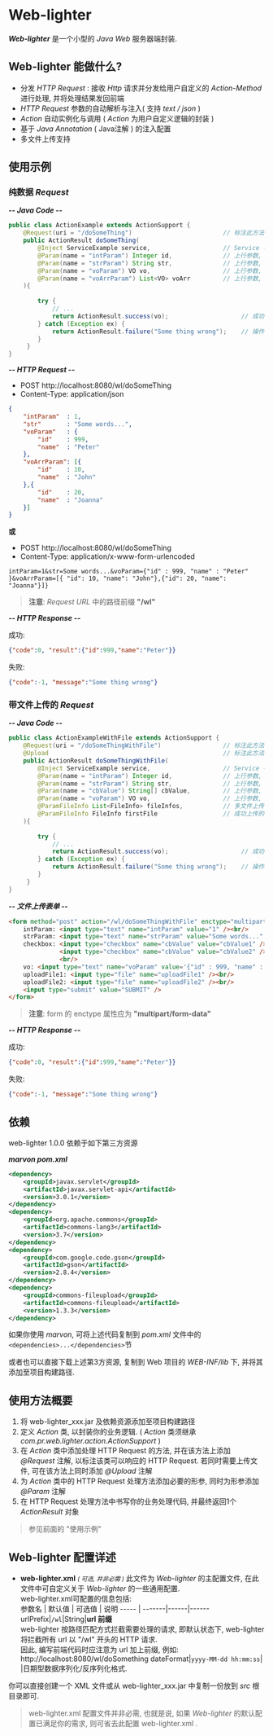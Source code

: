 # Web-lighter
___Web-lighter___ 是一个小型的 _Java Web_ 服务器端封装.

## Web-lighter 能做什么? 
- 分发 _HTTP Request_ : 接收 _Http_ 请求并分发给用户自定义的 _Action-Method_ 进行处理, 并将处理结果发回前端
- _HTTP Request_ 参数的自动解析与注入( 支持 _text / json_ )
- _Action_ 自动实例化与调用 ( _Action_ 为用户自定义逻辑的封装 )
- 基于 _Java Annotation_ ( Java注解 ) 的注入配置
- 多文件上传支持


## 使用示例
### 纯数据 _Request_
___-- Java Code --___
```java
public class ActionExample extends ActionSupport {
    @Request(uri = "/doSomeThing")                         // 标注此方法可以接收的 url
    public ActionResult doSomeThing(
        @Inject ServiceExample service,                    // Service - Action中需要使用到的Servie对象, 自动实例化并注入
        @Param(name = "intParam") Integer id,              // 上行参数, Integer
        @Param(name = "strParam") String str,              // 上行参数, String
        @Param(name = "voParam") VO vo,                    // 上行参数, VO (值对象, 用于封装数据的值对象, 可以是标准的 JavaBean)
        @Param(name = "voArrParam") List<VO> voArr         // 上行参数, List<VO>
    ){
            
        try {
            // ...
            return ActionResult.success(vo);                    // 成功, 直接将前端传来的voParam回传
        } catch (Exception ex) {
            return ActionResult.failure("Some thing wrong");    // 操作失败
        }
     }
}
```

___-- HTTP Request --___

- POST http://localhost:8080/wl/doSomeThing
- Content-Type: application/json
```json
{
    "intParam"  : 1,
    "str"       : "Some words...",
    "voParam"   : {
        "id"    : 999,
        "name"  : "Peter"
    },
    "voArrParam": [{
        "id"    : 10,
        "name"  : "John"
    },{
        "id"    : 20,
        "name"  : "Joanna"
    }]
}
```
__或__

- POST http://localhost:8080/wl/doSomeThing
- Content-Type: application/x-www-form-urlencoded
```text
intParam=1&str=Some words...&voParam={"id" : 999, "name" : "Peter" }&voArrParam=[{ "id": 10, "name": "John"},{"id": 20, "name": "Joanna"}]}
```
> __注意__: _Request URL_ 中的路径前缀 __"/wl"__

___-- HTTP Response --___

成功:
```json
{"code":0, "result":{"id":999,"name":"Peter"}}
```
失败:
```json
{"code":-1, "message":"Some thing wrong"}
```


### 带文件上传的 _Request_
___-- Java Code --___
```java
public class ActionExampleWithFile extends ActionSupport {
    @Request(uri = "/doSomeThingWithFile")                 // 标注此方法可以接收的 url
    @Upload                                                // 标注此方法可支持文件上传
    public ActionResult doSomeThingWithFile(
        @Inject ServiceExample service,                    // Service - Action中需要使用到的Servie对象, 自动实例化并注入
        @Param(name = "intParam") Integer id,              // 上行参数, Integer
        @Param(name = "strParam") String str,              // 上行参数, String
        @Param(name = "cbValue") String[] cbValue,         // 上行参数, 复选框的值
        @Param(name = "voParam") VO vo,                    // 上行参数, VO (值对象, 用于封装数据的值对象, 可以是标准的 JavaBean)
        @ParamFileInfo List<FileInfo> fileInfos,           // 多文件上传时注入所有成功上传的文件信息
        @ParamFileInfo FileInfo firstFile                  // 成功上传的第1个文件的信息
    ){
            
        try {
            // ...
            return ActionResult.success(vo);                    // 成功, 直接将前端传来的voParam回传
        } catch (Exception ex) {
            return ActionResult.failure("Some thing wrong");    // 操作失败
        }
     }
}
```

___-- 文件上传表单 --___
```html
<form method="post" action="/wl/doSomeThingWithFile" enctype="multipart/form-data">
    intParam: <input type="text" name="intParam" value="1" /><br/>
    strParam: <input type="text" name="strParam" value="Some words..." /><br/>
    checkbox: <input type="checkbox" name="cbValue" value="cbValue1" />cbValue1
              <input type="checkbox" name="cbValue" value="cbValue2" />cbValue2
              <br/>
    vo: <input type="text" name="voParam" value='{"id" : 999, "name" : "Peter" }' /><br/>
    uploadFile1: <input type="file" name="uploadFile1" /><br/>
    uploadFile2: <input type="file" name="uploadFile2" /><br/>
    <input type="submit" value="SUBMIT" />
</form>
```
> __注意__: form 的 enctype 属性应为 __"multipart/form-data"__

___-- HTTP Response --___

成功:
```json
{"code":0, "result":{"id":999,"name":"Peter"}}
```
失败:
```json
{"code":-1, "message":"Some thing wrong"}
```

## 依赖
web-lighter 1.0.0 依赖于如下第三方资源 

___marvon pom.xml___
```xml
<dependency>
    <groupId>javax.servlet</groupId>
    <artifactId>javax.servlet-api</artifactId>
    <version>3.0.1</version>
</dependency>
<dependency>
    <groupId>org.apache.commons</groupId>
    <artifactId>commons-lang3</artifactId>
    <version>3.7</version>
</dependency>
<dependency>
    <groupId>com.google.code.gson</groupId>
    <artifactId>gson</artifactId>
    <version>2.8.4</version>
</dependency>
<dependency>
    <groupId>commons-fileupload</groupId>
    <artifactId>commons-fileupload</artifactId>
    <version>1.3.3</version>
</dependency>
```
如果你使用 _marvon_, 可将上述代码复制到 _pom.xml_ 文件中的 ```<dependencies>...</dependencies>```节

或者也可以直接下载上述第3方资源, 复制到 Web 项目的 _WEB-INF/lib_ 下, 并将其添加至项目构建路径.


## 使用方法概要
1. 将 web-lighter_xxx.jar 及依赖资源添加至项目构建路径
2. 定义 _Action_ 类, 以封装你的业务逻辑. ( _Action_ 类须继承 _com.pr.web.lighter.action.ActionSupport_ )
3. 在 _Action_ 类中添加处理 HTTP Request 的方法, 并在该方法上添加 _@Request_ 注解, 以标注该类可以响应的 HTTP Request. 若同时需要上传文件, 可在该方法上同时添加 _@Upload_ 注解
4. 为 _Action_ 类中的 HTTP Request 处理方法添加必要的形参, 同时为形参添加 _@Param_ 注解
5. 在 HTTP Request 处理方法中书写你的业务处理代码, 并最终返回1个 _ActionResult_ 对象
> 参见前面的 "使用示例"

## Web-lighter 配置详述
- **web-lighter.xml**  _<small>( 可选, 并非必需 )</small>_
此文件为 _Web-lighter_ 的主配置文件, 在此文件中可自定义关于 _Web-lighter_ 的一些通用配置.  
web-lighter.xml可配置的信息包括:  
参数名 | 默认值 | 可选值 | 说明
----- | -------|------|------
urlPrefix|`/wl`|String|**url 前缀**  
			web-lighter 按路径匹配方式拦截需要处理的请求, 即默认状态下, web-lighter 将拦截所有 url 以 "/wl" 开头的 HTTP 请求.   
			因此, 编写前端代码时应注意为 url 加上前缀, 例如: http://localhost:8080/wl/doSomething
dateFormat|`yyyy-MM-dd hh:mm:ss`| |日期型数据序列化/反序列化格式.



你可以直接创建一个 XML 文件或从 web-lighter_xxx.jar 中复制一份放到 _src_ 根目录即可.  
  > web-lighter.xml 配置文件并非必需, 也就是说, 如果 _Web-lighter_ 的默认配置已满足你的需求, 则可省去此配置 web-lighter.xml .
